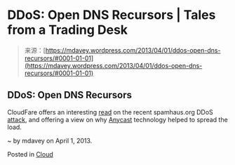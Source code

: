 <!--yml
category: 未分类
date: 2024-05-18 06:28:59
-->

# DDoS: Open DNS Recursors | Tales from a Trading Desk

> 来源：[https://mdavey.wordpress.com/2013/04/01/ddos-open-dns-recursors/#0001-01-01](https://mdavey.wordpress.com/2013/04/01/ddos-open-dns-recursors/#0001-01-01)

## DDoS: Open DNS Recursors

CloudFare offers an interesting [read](http://blog.cloudflare.com/the-ddos-that-almost-broke-the-internet) on the recent spamhaus.org DDoS [attack](http://www.nytimes.com/2013/03/27/technology/internet/online-dispute-becomes-internet-snarling-attack.html?_r=0), and offering a view on why [Anycast](http://en.wikipedia.org/wiki/Anycast) technology helped to spread the load.

~ by mdavey on April 1, 2013.

Posted in [Cloud](https://mdavey.wordpress.com/category/hpc/cloud/)